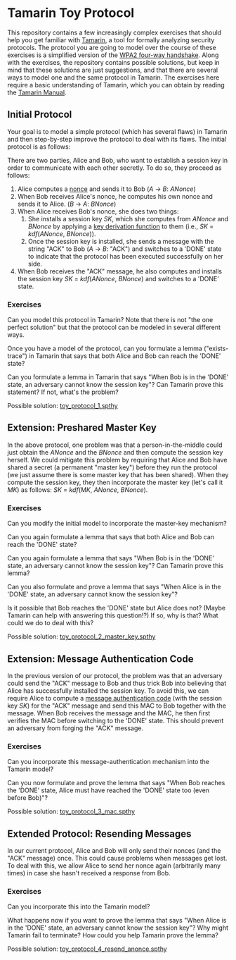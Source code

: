 # Tamarin Toy Protocol

This repository contains a few increasingly complex exercises that should help you get familiar with [Tamarin](https://tamarin-prover.github.io/), a tool for formally analyzing security protocols. The protocol you are going to model over the course of these exercises is a simplified version of the [WPA2 four-way handshake](https://benjaminkiesl.github.io/publications/a_formal_analysis_of_ieees_wpa2_cremers_kiesl_medinger.pdf). Along with the exercises, the repository contains possible solutions, but keep in mind that these solutions are just suggestions, and that there are several ways to model one and the same protocol in Tamarin. The exercises here require a basic understanding of Tamarin, which you can obtain by reading the [Tamarin Manual](https://tamarin-prover.github.io/manual/index.html).

## Initial Protocol

Your goal is to model a simple protocol (which has several flaws) in Tamarin and then step-by-step improve the protocol to deal with its flaws. The initial protocol is as follows:

There are two parties, Alice and Bob, who want to establish a session key in order to communicate with each other secretly. To do so, they proceed as follows:

1. Alice computes a [nonce](https://en.wikipedia.org/wiki/Cryptographic_nonce) and sends it to Bob (*A* -> *B*: *ANonce*)
2. When Bob receives Alice's nonce, he computes his own nonce and sends it to Alice. (*B* -> *A*: *BNonce*)
3. When Alice receives Bob's nonce, she does two things:
   1. She installs a session key *SK*, which she computes from *ANonce* and *BNonce* by applying a [key derivation function](https://en.wikipedia.org/wiki/Key_derivation_function) to them (i.e., *SK* = *kdf*(*ANonce*, *BNonce*)). 
   2. Once the session key is installed, she sends a message with the string "ACK" to Bob (*A* -> *B*: "ACK") and switches to a 'DONE' state to indicate that the protocol has been executed successfully on her side.
4. When Bob receives the "ACK" message, he also computes and installs the session key *SK* = *kdf*(*ANonce*, *BNonce*) and switches to a 'DONE' state.

### Exercises

Can you model this protocol in Tamarin? Note that there is not "the one perfect solution" but that the protocol can be modeled in several different ways.

Once you have a model of the protocol, can you formulate a lemma ("exists-trace") in Tamarin that says that both Alice and Bob can reach the 'DONE' state?

Can you formulate a lemma in Tamarin that says "When Bob is in the 'DONE' state, an adversary cannot know the session key"? Can Tamarin prove this statement? If not, what's the problem?

Possible solution: [toy_protocol_1.spthy](toy_protocol_1.spthy)

## Extension: Preshared Master Key

In the above protocol, one problem was that a person-in-the-middle could just obtain the *ANonce* and the *BNonce* and then compute the session key herself. We could mitigate this problem by requiring that Alice and Bob have shared a secret (a permanent "master key") before they run the protocol (we just assume there is some master key that has been shared). When they compute the session key, they then incorporate the master key (let's call it *MK*) as follows: *SK* = *kdf*(*MK*, *ANonce*, *BNonce*).

### Exercises

Can you modify the initial model to incorporate the master-key mechanism?

Can you again formulate a lemma that says that both Alice and Bob can reach the 'DONE' state?

Can you again formulate a lemma that says "When Bob is in the 'DONE' state, an adversary cannot know the session key"? Can Tamarin prove this lemma?

Can you also formulate and prove a lemma that says "When Alice is in the 'DONE' state, an adversary cannot know the session key"?

Is it possible that Bob reaches the 'DONE' state but Alice does not? (Maybe Tamarin can help with answering this question!?) If so, why is that? What could we do to deal with this?

Possible solution: [toy_protocol_2_master_key.spthy](toy_protocol_2_master_key.spthy)

## Extension: Message Authentication Code

In the previous version of our protocol, the problem was that an adversary could send the "ACK" message to Bob and thus trick Bob into believing that Alice has successfully installed the session key. To avoid this, we can require Alice to compute a [message authentication code](https://en.wikipedia.org/wiki/Message_authentication_code) (with the session key *SK*) for the "ACK" message and send this MAC to Bob together with the message. When Bob receives the message and the MAC, he then first verifies the MAC before switching to the 'DONE' state. This should prevent an adversary from forging the "ACK" message.

### Exercises

Can you incorporate this message-authentication mechanism into the Tamarin model?

Can you now formulate and prove the lemma that says "When Bob reaches the 'DONE' state, Alice must have reached the 'DONE' state too (even before Bob)"?

Possible solution: [toy_protocol_3_mac.spthy](toy_protocol_3_mac.spthy)

## Extended Protocol: Resending Messages

In our current protocol, Alice and Bob will only send their nonces (and the "ACK" message) once. This could cause problems when messages get lost. To deal with this, we allow Alice to send her nonce again (arbitrarily many times) in case she hasn't received a response from Bob.

### Exercises

Can you incorporate this into the Tamarin model?

What happens now if you want to prove the lemma that says "When Alice is in the 'DONE' state, an adversary cannot know the session key"? Why might Tamarin fail to terminate? How could you help Tamarin prove the lemma?

Possible solution: [toy_protocol_4_resend_anonce.spthy](toy_protocol_4_resend_anonce.spthy)
